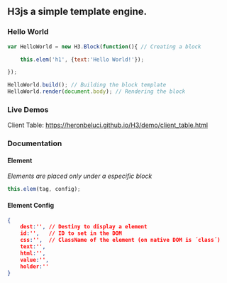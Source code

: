 ## H3js a simple template engine.



### Hello World

```js
var HelloWorld = new H3.Block(function(){ // Creating a block

	this.elem('h1', {text:'Hello World!'});

});

HelloWorld.build(); // Building the block template
HelloWorld.render(document.body); // Rendering the block
```
### Live Demos

Client Table: https://heronbeluci.github.io/H3/demo/client_table.html

### Documentation

#### Element
*Elements are placed only under a especific block*
```js
this.elem(tag, config);
```

#### Element Config
```json
{
	dest:'', // Destiny to display a element
	id:'',   // ID to set in the DOM
	css:'',  // ClassName of the element (on native DOM is ´class´)
	text:'',
	html:'',
	value:'',
	holder:''
}
```
